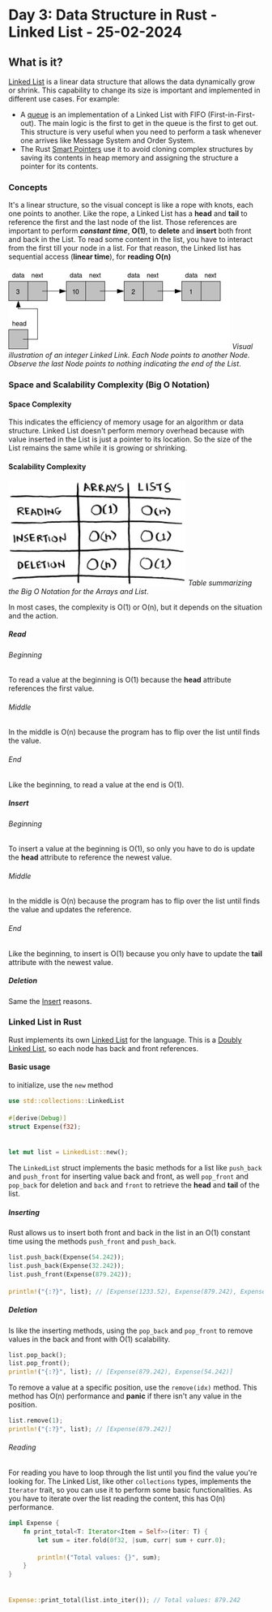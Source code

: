 # Day 3: Data Structure in Rust - Linked List - 25-02-2024

## What is it?
[Linked List](https://pt.wikipedia.org/wiki/Lista_ligada) is a linear data structure that allows the data dynamically grow or shrink.
This capability to change its size is important and implemented in different use cases. For example:
- A [queue](https://en.wikipedia.org/wiki/Queue_(abstract_data_type)) is an implementation of a Linked List with FIFO (First-in-First-out). The main logic is the first to get in the queue is the first to get out. This structure is very useful when you need to perform a task whenever one arrives like Message System and Order System.
- The Rust [Smart Pointers](https://doc.rust-lang.org/book/ch15-00-smart-pointers.html) use it to avoid cloning complex structures by saving its contents in heap memory and assigning the structure a pointer for its contents.

### Concepts
It's a linear structure, so the visual concept is like a rope with knots, each one points to another. Like the rope, a Linked List has a **head** and **tail** to reference the first and the last node of the list. Those references are important to perform ***constant time***, **O(1)**, to **delete** and **insert** both front and back in the List. To read some content in the list, you have to interact from the first till your node in a list. For that reason, the Linked list has sequential access (**linear time**), for **reading O(n)**

![Linked List Illustration](438px-C_language_linked_list.png)
*Visual illustration of an integer Linked Link. Each Node points to another Node. Observe the last Node points _to nothing _indicating_ the end_ of the List*.


### Space and Scalability Complexity (Big O Notation)
#### Space Complexity
This indicates the efficiency of memory usage for an algorithm or data structure. Linked List doesn't perform memory overhead because with value inserted in the List is just a pointer to its location. So the size of the List remains the same while it is growing or shrinking.

#### Scalability Complexity
![Big O Notation Linked List](LL_Big_O.jpg)
*Table summarizing the Big O Notation for the Arrays and List*.

In most cases, the complexity is O(1) or O(n), but it depends on the situation and the action.

##### Read
###### Beginning
To read a value at the beginning is O(1) because the **head** attribute references the first value.
###### Middle
In the middle is O(n) because the program has to flip over the list until finds the value.
###### End
Like the beginning, to read a value at the end is O(1).

##### Insert
###### Beginning
To insert a value at the beginning is O(1), so only you have to do is update the **head** attribute to reference the newest value.
###### Middle
In the middle is O(n) because the program has to flip over the list until finds the value and updates the reference.
###### End
Like the beginning, to insert is O(1) because you only have to update the **tail** attribute with the newest value.

##### Deletion
Same the [Insert](#Insert) reasons.


### Linked List in Rust

Rust implements its own [Linked List](https://doc.rust-lang.org/std/collections/struct.LinkedList.html) for the language. This is a [Doubly Linked List](https://pt.wikipedia.org/wiki/Lista_duplamente_ligada), so each node has back and front references.

#### Basic usage

to initialize, use the ``new`` method

```rs
use std::collections::LinkedList

#[derive(Debug)]
struct Expense(f32);


let mut list = LinkedList::new();
```

The ``LinkedList`` struct implements the basic methods for a list like ``push_back`` and `push_front` for inserting value back and front, as well ``pop_front`` and ``pop_back`` for deletion and ``back`` and ``front`` to retrieve the **head** and **tail** of the list.

##### Inserting
Rust allows us to insert both front and back in the list in an O(1) constant time using the methods ``push_front`` and ``push_back``.

```rs
list.push_back(Expense(54.242));
list.push_back(Expense(32.242));
list.push_front(Expense(879.242));

println!("{:?}", list); // [Expense(1233.52), Expense(879.242), Expense(54.242), Expense(32.242)]
```

##### Deletion
Is like the inserting methods, using the ``pop_back`` and ``pop_front`` to remove values in the back and front with O(1) scalability.

```rs
list.pop_back();
list.pop_front();
println!("{:?}", list); // [Expense(879.242), Expense(54.242)]

```

To remove a value at a specific position, use the ``remove(idx)`` method. This method has O(n) performance and **panic** if there isn't any value in the position.

```rs
list.remove(1);
println!("{:?}", list); // [Expense(879.242)]
```

###### Reading
For reading you have to loop through the list until you find the value you're looking for. The Linked List, like other `collections` types, implements the ``Iterator`` trait, so you can use it to perform some basic functionalities. As you have to iterate over the list reading the content, this has O(n) performance.

```rs
impl Expense {
    fn print_total<T: Iterator<Item = Self>>(iter: T) {
        let sum = iter.fold(0f32, |sum, curr| sum + curr.0);

        println!("Total values: {}", sum);
    }
}


Expense::print_total(list.into_iter()); // Total values: 879.242
```



